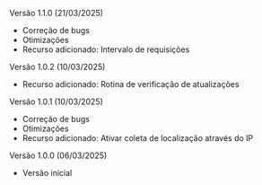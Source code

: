 Versão 1.1.0 (21/03/2025)
* Correção de bugs
* Otimizações
* Recurso adicionado: Intervalo de requisições

Versão 1.0.2 (10/03/2025)
* Recurso adicionado: Rotina de verificação de atualizações

Versão 1.0.1 (10/03/2025)
* Correção de bugs
* Otimizações
* Recurso adicionado: Ativar coleta de localização através do IP

Versão 1.0.0 (06/03/2025)
* Versão inicial